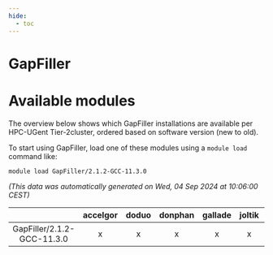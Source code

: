 ```yaml
---
hide:
  - toc
---
```


GapFiller
=========

# Available modules


The overview below shows which GapFiller installations are available per HPC-UGent Tier-2cluster, ordered based on software version (new to old).

To start using GapFiller, load one of these modules using a `module load` command like:

```shell
module load GapFiller/2.1.2-GCC-11.3.0
```

*(This data was automatically generated on Wed, 04 Sep 2024 at 10:06:00 CEST)*  

| |accelgor|doduo|donphan|gallade|joltik|shinx|skitty|
| :---: | :---: | :---: | :---: | :---: | :---: | :---: | :---: |
|GapFiller/2.1.2-GCC-11.3.0|x|x|x|x|x|-|x|
